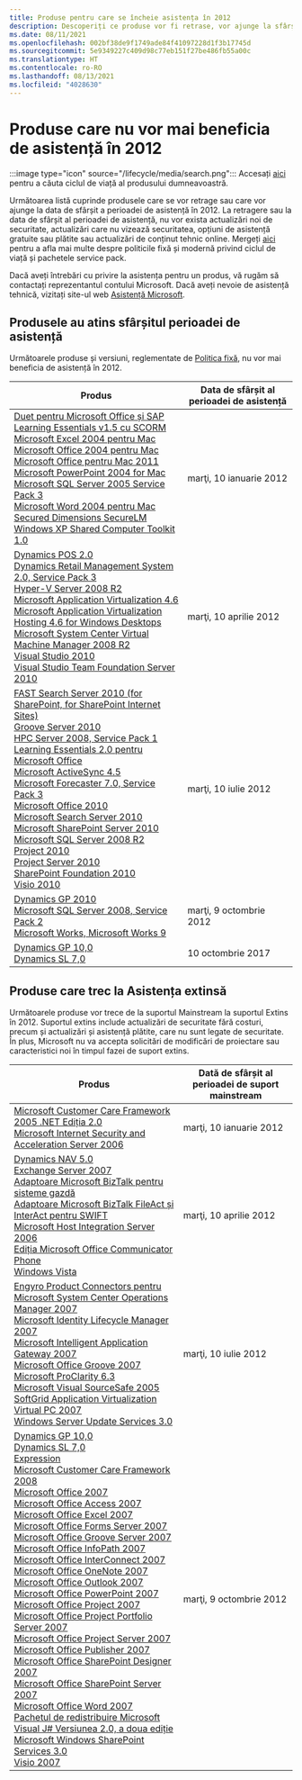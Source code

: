 ```yaml
---
title: Produse pentru care se încheie asistența în 2012
description: Descoperiți ce produse vor fi retrase, vor ajunge la sfârșitul perioadei de asistență sau vor trece de la suportul mainstream la suportul extins în 2012.
ms.date: 08/11/2021
ms.openlocfilehash: 002bf38de9f1749ade84f41097228d1f3b17745d
ms.sourcegitcommit: 5e9349227c409d98c77eb151f27be486fb55a00c
ms.translationtype: HT
ms.contentlocale: ro-RO
ms.lasthandoff: 08/13/2021
ms.locfileid: "4028630"
---
```

# <a name="products-ending-support-in-2012"></a>Produse care nu vor mai beneficia de asistență în 2012

:::image type="icon" source="/lifecycle/media/search.png":::
Accesați [aici](/lifecycle/products/) pentru a căuta ciclul de viață al produsului dumneavoastră.

Următoarea listă cuprinde produsele care se vor retrage sau care vor ajunge la data de sfârșit a perioadei de asistență în 2012. La retragere sau la data de sfârșit al perioadei de asistență, nu vor exista actualizări noi de securitate, actualizări care nu vizează securitatea, opțiuni de asistență gratuite sau plătite sau actualizări de conținut tehnic online. Mergeți [aici](/lifecycle/overview/product-end-of-support-overview) pentru a afla mai multe despre politicile fixă și modernă privind ciclul de viață și pachetele service pack.

Dacă aveți întrebări cu privire la asistența pentru un produs, vă rugăm să contactați reprezentantul contului Microsoft. Dacă aveți nevoie de asistență tehnică, vizitați site-ul web [Asistență Microsoft](https://support.microsoft.com/contactus/?ws=support).





## <a name="products-reaching-end-of-support"></a>Produsele au atins sfârșitul perioadei de asistență

Următoarele produse și versiuni, reglementate de [Politica fixă](/lifecycle/policies/fixed), nu vor mai beneficia de asistență în 2012.

| Produs | Data de sfârșit al perioadei de asistență |
| --- | --- |
| [Duet pentru Microsoft Office și SAP](/lifecycle/products/duet-for-microsoft-office-and-sap?branch=live)<br>[Learning Essentials v1.5 cu SCORM](/lifecycle/products/learning-essentials-v15-with-scorm?branch=live)<br>[Microsoft Excel 2004 pentru Mac](/lifecycle/products/excel-2004-for-mac?branch=live)<br>[Microsoft Office 2004 pentru Mac](/lifecycle/products/microsoft-office-2004-for-mac?branch=live)<br>[Microsoft Office pentru Mac 2011](/lifecycle/products/microsoft-office-for-mac-2011?branch=live)<br>[Microsoft PowerPoint 2004 for Mac](/lifecycle/products/microsoft-powerpoint-2004-for-mac?branch=live)<br>[Microsoft SQL Server 2005 Service Pack 3](/lifecycle/products/microsoft-sql-server-2005?branch=live)<br>[Microsoft Word 2004 pentru Mac](/lifecycle/products/microsoft-word-2004-for-mac?branch=live)<br>[Secured Dimensions SecureLM](/lifecycle/products/secured-dimensions-securelm?branch=live)<br>[Windows XP Shared Computer Toolkit 1.0](/lifecycle/products/windows-xp-shared-computer-toolkit-10?branch=live)<br> | marţi, 10 ianuarie 2012 |
| [Dynamics POS 2.0](/lifecycle/products/dynamics-pos-20?branch=live)<br>[Dynamics Retail Management System 2.0, Service Pack 3](/lifecycle/products/dynamics-retail-management-system-20?branch=live)<br>[Hyper-V Server 2008 R2](/lifecycle/products/hyperv-server-2008-r2?branch=live)<br>[Microsoft Application Virtualization 4.6](/lifecycle/products/microsoft-application-virtualization-46?branch=live)<br>[Microsoft Application Virtualization Hosting 4.6 for Windows Desktops](/lifecycle/products/microsoft-application-virtualization-hosting-46?branch=live)<br>[Microsoft System Center Virtual Machine Manager 2008 R2](/lifecycle/products/microsoft-system-center-virtual-machine-manager-2008-r2?branch=live)<br>[Visual Studio 2010](/lifecycle/products/visual-studio-2010?branch=live)<br>[Visual Studio Team Foundation Server 2010](/lifecycle/products/visual-studio-team-foundation-server-2010?branch=live)<br> | marţi, 10 aprilie 2012 |
| [FAST Search Server 2010 (for SharePoint, for SharePoint Internet Sites)](/lifecycle/products/fast-search-server-2010-for-sharepoint?branch=live)<br>[Groove Server 2010](/lifecycle/products/groove-server-2010?branch=live)<br>[HPC Server 2008, Service Pack 1](/lifecycle/products/hpc-pack-2008?branch=live)<br>[Learning Essentials 2.0 pentru Microsoft Office](/lifecycle/products/learning-essentials-20-for-microsoft-office?branch=live)<br>[Microsoft ActiveSync 4.5](/lifecycle/products/microsoft-activesync-45?branch=live)<br>[Microsoft Forecaster 7.0, Service Pack 3](/lifecycle/products/microsoft-forecaster-70?branch=live)<br>[Microsoft Office 2010](/lifecycle/products/microsoft-office-2010?branch=live)<br>[Microsoft Search Server 2010](/lifecycle/products/microsoft-search-server-2010?branch=live)<br>[Microsoft SharePoint Server 2010](/lifecycle/products/microsoft-sharepoint-server-2010?branch=live)<br>[Microsoft SQL Server 2008 R2](/lifecycle/products/microsoft-sql-server-2008-r2?branch=live)<br>[Project 2010](/lifecycle/products/project-2010?branch=live)<br>[Project Server 2010](/lifecycle/products/project-server-2010?branch=live)<br>[SharePoint Foundation 2010](/lifecycle/products/sharepoint-foundation-2010?branch=live)<br>[Visio 2010](/lifecycle/products/visio-2010?branch=live)<br> | marţi, 10 iulie 2012 |
| [Dynamics GP 2010](/lifecycle/products/dynamics-gp-2010?branch=live)<br>[Microsoft SQL Server 2008, Service Pack 2](/lifecycle/products/microsoft-sql-server-2008?branch=live)<br>[Microsoft Works, Microsoft Works 9](/lifecycle/products/microsoft-works?branch=live)<br> | marţi, 9 octombrie 2012 |
| [Dynamics GP 10,0](/lifecycle/products/dynamics-gp-100?branch=live)<br>[Dynamics SL 7,0](/lifecycle/products/dynamics-sl-70?branch=live)<br> | 10 octombrie 2017 |


## <a name="products-moving-to-extended-support"></a>Produse care trec la Asistența extinsă

Următoarele produse vor trece de la suportul Mainstream la suportul Extins în 2012. Suportul extins include actualizări de securitate fără costuri, precum și actualizări și asistență plătite, care nu sunt legate de securitate. În plus, Microsoft nu va accepta solicitări de modificări de proiectare sau caracteristici noi în timpul fazei de suport extins.

| Produs | Dată de sfârșit al perioadei de suport mainstream |
| --- | --- |
| [Microsoft Customer Care Framework 2005 .NET Ediția 2.0](/lifecycle/products/microsoft-customer-care-framework-2005-net-20-edition?branch=live)<br>[Microsoft Internet Security and Acceleration Server 2006](/lifecycle/products/microsoft-internet-security-and-acceleration-server-2006?branch=live)<br> | marţi, 10 ianuarie 2012 |
| [Dynamics NAV 5.0](/lifecycle/products/dynamics-nav-50?branch=live)<br>[Exchange Server 2007](/lifecycle/products/exchange-server-2007?branch=live)<br>[Adaptoare Microsoft BizTalk pentru sisteme gazdă](/lifecycle/products/microsoft-biztalk-adapters-for-host-systems?branch=live)<br>[Adaptoare Microsoft BizTalk FileAct și InterAct pentru SWIFT](/lifecycle/products/microsoft-biztalk-fileact-and-interact-adapters-for-swift?branch=live)<br>[Microsoft Host Integration Server 2006](/lifecycle/products/microsoft-host-integration-server-2006?branch=live)<br>[Ediția Microsoft Office Communicator Phone](/lifecycle/products/microsoft-office-communicator-phone-edition?branch=live)<br>[Windows Vista](/lifecycle/products/windows-vista?branch=live)<br> | marţi, 10 aprilie 2012 |
| [Engyro Product Connectors pentru Microsoft System Center Operations Manager 2007](/lifecycle/products/engyro-product-connectors-for-microsoft-system-center-operations-manager-2007?branch=live)<br>[Microsoft Identity Lifecycle Manager 2007](/lifecycle/products/microsoft-identity-lifecycle-manager-2007?branch=live)<br>[Microsoft Intelligent Application Gateway 2007](/lifecycle/products/intelligent-application-gateway-2007?branch=live)<br>[Microsoft Office Groove 2007](/lifecycle/products/microsoft-office-groove-2007?branch=live)<br>[Microsoft ProClarity 6.3](/lifecycle/products/microsoft-proclarity-63?branch=live)<br>[Microsoft Visual SourceSafe 2005](/lifecycle/products/microsoft-visual-sourcesafe-2005?branch=live)<br>[SoftGrid Application Virtualization](/lifecycle/products/softgrid-application-virtualization?branch=live)<br>[Virtual PC 2007](/lifecycle/products/virtual-pc-2007?branch=live)<br>[Windows Server Update Services 3.0](/lifecycle/products/windows-server-update-services-30?branch=live)<br> | marţi, 10 iulie 2012 |
| [Dynamics GP 10,0](/lifecycle/products/dynamics-gp-100?branch=live)<br>[Dynamics SL 7,0](/lifecycle/products/dynamics-sl-70?branch=live)<br>[Expression](/lifecycle/products/expression?branch=live)<br>[Microsoft Customer Care Framework 2008](/lifecycle/products/microsoft-customer-care-framework-2008?branch=live)<br>[Microsoft Office 2007](/lifecycle/products/microsoft-office-2007?branch=live)<br>[Microsoft Office Access 2007](/lifecycle/products/microsoft-office-access-2007?branch=live)<br>[Microsoft Office Excel 2007](/lifecycle/products/microsoft-office-excel-2007?branch=live)<br>[Microsoft Office Forms Server 2007](/lifecycle/products/microsoft-office-forms-server-2007?branch=live)<br>[Microsoft Office Groove Server 2007](/lifecycle/products/microsoft-office-groove-server-2007?branch=live)<br>[Microsoft Office InfoPath 2007](/lifecycle/products/microsoft-office-infopath-2007?branch=live)<br>[Microsoft Office InterConnect 2007](/lifecycle/products/microsoft-office-interconnect-2007?branch=live)<br>[Microsoft Office OneNote 2007](/lifecycle/products/microsoft-office-onenote-2007?branch=live)<br>[Microsoft Office Outlook 2007](/lifecycle/products/microsoft-office-outlook-2007?branch=live)<br>[Microsoft Office PowerPoint 2007](/lifecycle/products/microsoft-office-powerpoint-2007?branch=live)<br>[Microsoft Office Project 2007](/lifecycle/products/microsoft-office-project-2007?branch=live)<br>[Microsoft Office Project Portfolio Server 2007](/lifecycle/products/microsoft-office-project-portfolio-server-2007?branch=live)<br>[Microsoft Office Project Server 2007](/lifecycle/products/microsoft-office-project-server-2007?branch=live)<br>[Microsoft Office Publisher 2007](/lifecycle/products/microsoft-office-publisher-2007?branch=live)<br>[Microsoft Office SharePoint Designer 2007](/lifecycle/products/microsoft-office-sharepoint-designer-2007?branch=live)<br>[Microsoft Office SharePoint Server 2007](/lifecycle/products/microsoft-office-sharepoint-server-2007?branch=live)<br>[Microsoft Office Word 2007](/lifecycle/products/microsoft-office-word-2007?branch=live)<br>[Pachetul de redistribuire Microsoft Visual J# Versiunea 2.0, a doua ediție](/lifecycle/products/microsoft-visual-j-version-20-redistributable-package-second-edition?branch=live)<br>[Microsoft Windows SharePoint Services 3.0](/lifecycle/products/microsoft-windows-sharepoint-services-30?branch=live)<br>[Visio 2007](/lifecycle/products/visio-2007?branch=live)<br> | marţi, 9 octombrie 2012 |
